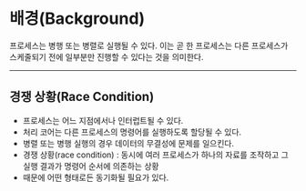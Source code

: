 # 배경(Background)
프로세스는 병행 또는 병렬로 실행될 수 있다. 이는 곧 한 프로세스는 다른 프로세스가 스케줄되기 전에 일부분만 진행할 수 있다는 것을 의미한다.
***

## 경쟁 상황(Race Condition)
* 프로세스는 어느 지점에서나 인터럽트될 수 있다.
* 처리 코어는 다른 프로세스의 명령어를 실행하도록 할당될 수 있다.
* 병렬 또는 병행 실행의 경우 데이터의 무결성에 문제를 일으킨다.
* 경쟁 상황(race condition) : 동시에 여러 프로세스가 하나의 자료를 조작하고 그 실행 결과가 명령어 순서에 의존하는 상황
* 때문에 어떤 형태로든 동기화될 필요가 있다.
